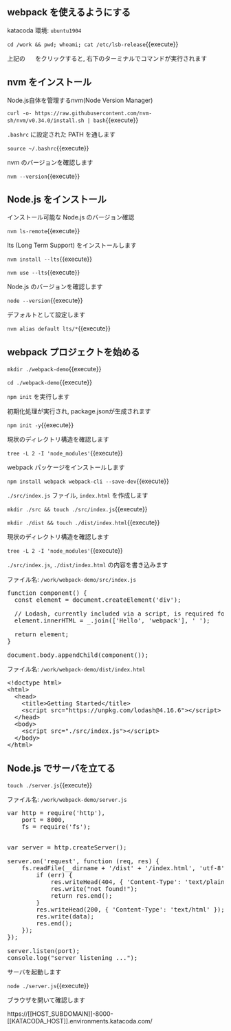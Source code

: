 ## webpack を使えるようにする

katacoda 環境: `ubuntu1904`

`cd /work && pwd; whoami; cat /etc/lsb-release`{{execute}}

上記の <img src='https://i.gyazo.com/b1360ae66c0324fa407acb121d67ad48.png' width=15px> をクリックすると, 右下のターミナルでコマンドが実行されます

## nvm をインストール

Node.js自体を管理するnvm(Node Version Manager)

`curl -o- https://raw.githubusercontent.com/nvm-sh/nvm/v0.34.0/install.sh | bash`{{execute}}

`.bashrc` に設定された PATH を通します

`source ~/.bashrc`{{execute}}

nvm のバージョンを確認します

`nvm --version`{{execute}}

## Node.js をインストール

インストール可能な Node.js のバージョン確認

`nvm ls-remote`{{execute}}

lts (Long Term Support) をインストールします

`nvm install --lts`{{execute}}

`nvm use --lts`{{execute}}

Node.js のバージョンを確認します

`node --version`{{execute}}

デフォルトとして設定します

`nvm alias default lts/*`{{execute}}

## webpack プロジェクトを始める

`mkdir ./webpack-demo`{{execute}}

`cd ./webpack-demo`{{execute}}

`npm init` を実行します

初期化処理が実行され, package.jsonが生成されます

`npm init -y`{{execute}}

現状のディレクトリ構造を確認します

`tree -L 2 -I 'node_modules'`{{execute}}

webpack パッケージをインストールします

`npm install webpack webpack-cli --save-dev`{{execute}}

`./src/index.js` ファイル, `index.html` を作成します

`mkdir ./src && touch ./src/index.js`{{execute}}

`mkdir ./dist && touch ./dist/index.html`{{execute}}

現状のディレクトリ構造を確認します

`tree -L 2 -I 'node_modules'`{{execute}}

`./src/index.js`, `./dist/index.html` の内容を書き込みます

ファイル名: `/work/webpack-demo/src/index.js`

<pre class="file" data-filename="/work/webpack-demo/src/index.js" data-target="replace">
function component() {
  const element = document.createElement('div');

  // Lodash, currently included via a script, is required for this line to work
  element.innerHTML = _.join(['Hello', 'webpack'], ' ');

  return element;
}

document.body.appendChild(component());
</pre>

ファイル名: `/work/webpack-demo/dist/index.html`

<pre class="file" data-filename="/work/webpack-demo/dist/index.html" data-target="replace">
&lt;!doctype html&gt;
&lt;html&gt;
  &lt;head&gt;
    &lt;title&gt;Getting Started&lt;/title&gt;
    &lt;script src="https://unpkg.com/lodash@4.16.6"&gt;&lt;/script&gt;
  &lt;/head&gt;
  &lt;body&gt;
    &lt;script src="./src/index.js"&gt;&lt;/script&gt;
  &lt;/body&gt;
&lt;/html&gt;
</pre>

## Node.js でサーバを立てる

`touch ./server.js`{{execute}}

ファイル名: `/work/webpack-demo/server.js`

<pre class="file" data-filename="/work/webpack-demo/server.js" data-target="replace">
var http = require('http'),
    port = 8000,
    fs = require('fs');


var server = http.createServer();

server.on('request', function (req, res) {
    fs.readFile(__dirname + '/dist' + '/index.html', 'utf-8', function (err, data) {
        if (err) {
            res.writeHead(404, { 'Content-Type': 'text/plain' });
            res.write("not found!");
            return res.end();
        }
        res.writeHead(200, { 'Content-Type': 'text/html' });
        res.write(data);
        res.end();
    });
});

server.listen(port);
console.log("server listening ...");
</pre>

サーバを起動します

`node ./server.js`{{execute}}

ブラウザを開いて確認します

https://[[HOST_SUBDOMAIN]]-8000-[[KATACODA_HOST]].environments.katacoda.com/
